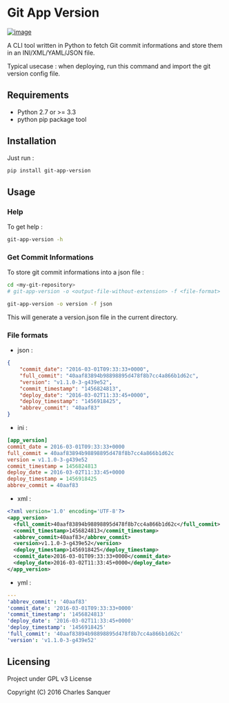Git App Version
===============

[![image](https://travis-ci.org/csanquer/git-app-version.svg?branch=master)](https://travis-ci.org/csanquer/git-app-version)

A CLI tool written in Python to fetch Git commit informations and store
them in an INI/XML/YAML/JSON file.

Typical usecase : when deploying, run this command and import the git
version config file.

Requirements
------------

-   Python 2.7 or \>= 3.3
-   python pip package tool

Installation
------------

Just run :

```sh
pip install git-app-version
```

Usage
-----

### Help

To get help :

```sh
git-app-version -h
```

### Get Commit Informations

To store git commit informations into a json file :

```sh
cd <my-git-repository>
# git-app-version -o <output-file-without-extension> -f <file-format>

git-app-version -o version -f json
```

This will generate a version.json file in the current directory.

### File formats

-   json :

```json
{
    "commit_date": "2016-03-01T09:33:33+0000",
    "full_commit": "40aaf83894b98898895d478f8b7cc4a866b1d62c",
    "version": "v1.1.0-3-g439e52",
    "commit_timestamp": "1456824813",
    "deploy_date": "2016-03-02T11:33:45+0000",
    "deploy_timestamp": "1456918425",
    "abbrev_commit": "40aaf83"
}
```

-   ini :

```ini
[app_version]
commit_date = 2016-03-01T09:33:33+0000
full_commit = 40aaf83894b98898895d478f8b7cc4a866b1d62c
version = v1.1.0-3-g439e52
commit_timestamp = 1456824813
deploy_date = 2016-03-02T11:33:45+0000
deploy_timestamp = 1456918425
abbrev_commit = 40aaf83
```

-   xml :

```xml
<?xml version='1.0' encoding='UTF-8'?>
<app_version>
  <full_commit>40aaf83894b98898895d478f8b7cc4a866b1d62c</full_commit>
  <commit_timestamp>1456824813</commit_timestamp>
  <abbrev_commit>40aaf83</abbrev_commit>
  <version>v1.1.0-3-g439e52</version>
  <deploy_timestamp>1456918425</deploy_timestamp>
  <commit_date>2016-03-01T09:33:33+0000</commit_date>
  <deploy_date>2016-03-02T11:33:45+0000</deploy_date>
</app_version>
```

-   yml :

```yml
---
'abbrev_commit': '40aaf83'
'commit_date': '2016-03-01T09:33:33+0000'
'commit_timestamp': '1456824813'
'deploy_date': '2016-03-02T11:33:45+0000'
'deploy_timestamp': '1456918425'
'full_commit': '40aaf83894b98898895d478f8b7cc4a866b1d62c'
'version': 'v1.1.0-3-g439e52'
```

Licensing
---------

Project under GPL v3 License

Copyright (C) 2016 Charles Sanquer
